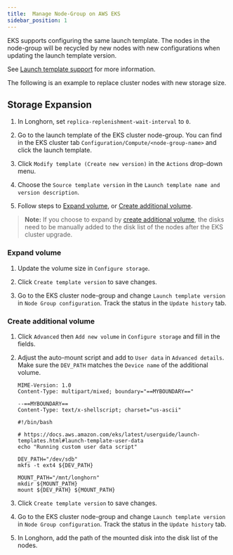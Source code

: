 ```yaml
---
title:  Manage Node-Group on AWS EKS
sidebar_position: 1
---
```


EKS supports configuring the same launch template. The nodes in the node-group will be recycled by new nodes with new configurations when updating the launch template version.

See [Launch template support](https://docs.aws.amazon.com/eks/latest/userguide/launch-templates.html) for more information.

The following is an example to replace cluster nodes with new storage size.


## Storage Expansion

1. In Longhorn, set `replica-replenishment-wait-interval` to `0`.

2. Go to the launch template of the EKS cluster node-group. You can find in the EKS cluster tab `Configuration/Compute/<node-group-name>` and click the launch template.

3. Click `Modify template (Create new version)` in the `Actions` drop-down menu.

4. Choose the `Source template version` in the `Launch template name and version description`.

5. Follow steps to [Expand volume](#expand-volume), or [Create additional volume](#create-additional-volume).
> **Note:** If you choose to expand by [create additional volume](#create-additional-volume), the disks need to be manually added to the disk list of the nodes after the EKS cluster upgrade.


### Expand volume
1. Update the volume size in `Configure storage`.

2. Click `Create template version` to save changes.

3. Go to the EKS cluster node-group and change `Launch template version` in `Node Group configuration`. Track the status in the `Update history` tab.


### Create additional volume
1. Click `Advanced` then `Add new volume` in `Configure storage` and fill in the fields.

2. Adjust the auto-mount script and add to `User data` in `Advanced details`. Make sure the `DEV_PATH` matches the `Device name` of the additional volume.
    ```
    MIME-Version: 1.0
    Content-Type: multipart/mixed; boundary="==MYBOUNDARY=="

    --==MYBOUNDARY==
    Content-Type: text/x-shellscript; charset="us-ascii"

    #!/bin/bash

    # https://docs.aws.amazon.com/eks/latest/userguide/launch-templates.html#launch-template-user-data
    echo "Running custom user data script"

    DEV_PATH="/dev/sdb"
    mkfs -t ext4 ${DEV_PATH}

    MOUNT_PATH="/mnt/longhorn"
    mkdir ${MOUNT_PATH}
    mount ${DEV_PATH} ${MOUNT_PATH}
    ```

3. Click `Create template version` to save changes.

4. Go to the EKS cluster node-group and change `Launch template version` in `Node Group configuration`. Track the status in the `Update history` tab.

5. In Longhorn, add the path of the mounted disk into the disk list of the nodes.
